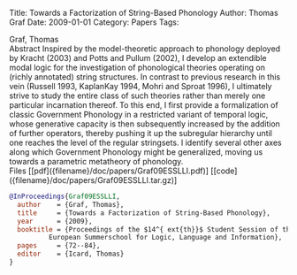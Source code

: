 Title: Towards a Factorization of String-Based Phonology
Author: Thomas Graf
Date: 2009-01-01
Category: Papers
Tags: 

<div markdown class="authors">
Graf, Thomas
</div>

<div markdown class="abstract">
<span id="abstract-title">Abstract</span>
Inspired by the model-theoretic approach to phonology deployed by Kracht (2003) and Potts and Pullum (2002), I develop an extendible modal logic for the investigation of phonological theories operating on (richly annotated) string structures.
In contrast to previous research in this vein (Russell 1993, KaplanKay 1994, Mohri and Sproat 1996), I ultimately strive to study the entire class of such theories rather than merely one particular incarnation thereof.
To this end, I first provide a formalization of classic Government Phonology in a restricted variant of temporal logic, whose generative capacity is then subsequently increased by the addition of further operators, thereby pushing it up the subregular hierarchy until one reaches the level of the regular stringsets.
I identify several other axes along which Government Phonology might be generalized, moving us towards a parametric metatheory of phonology.
</div>

<div markdown class="files">
<span id="files-title">Files</span>
[[pdf]({filename}/doc/papers/Graf09ESSLLI.pdf)]
[[code]({filename}/doc/papers/Graf09ESSLLI.tar.gz)]
</div>

~~~bibtex
@InProceedings{Graf09ESSLLI,
  author	= {Graf, Thomas},
  title		= {Towards a Factorization of String-Based Phonology},
  year		= {2009},
  booktitle	= {Proceedings of the $14^{	ext{th}}$ Student Session of the
		  European Summerschool for Logic, Language and Information},
  pages		= {72--84},
  editor	= {Icard, Thomas}
}
~~~

